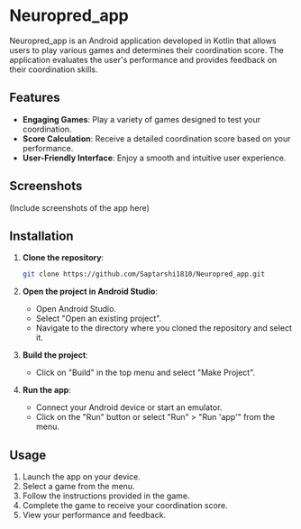 # Neuropred_app

Neuropred_app is an Android application developed in Kotlin that allows users to play various games and determines their coordination score. The application evaluates the user's performance and provides feedback on their coordination skills.

## Features

- **Engaging Games**: Play a variety of games designed to test your coordination.
- **Score Calculation**: Receive a detailed coordination score based on your performance.
- **User-Friendly Interface**: Enjoy a smooth and intuitive user experience.

## Screenshots

(Include screenshots of the app here)

## Installation

1. **Clone the repository**:
   ```bash
   git clone https://github.com/Saptarshi1810/Neuropred_app.git
   ```

2. **Open the project in Android Studio**:
   - Open Android Studio.
   - Select "Open an existing project".
   - Navigate to the directory where you cloned the repository and select it.

3. **Build the project**:
   - Click on "Build" in the top menu and select "Make Project".

4. **Run the app**:
   - Connect your Android device or start an emulator.
   - Click on the "Run" button or select "Run" > "Run 'app'" from the menu.

## Usage

1. Launch the app on your device.
2. Select a game from the menu.
3. Follow the instructions provided in the game.
4. Complete the game to receive your coordination score.
5. View your performance and feedback.
